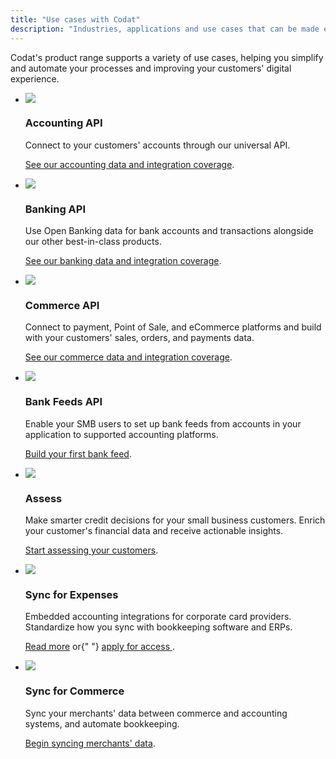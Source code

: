 ```yaml
---
title: "Use cases with Codat"
description: "Industries, applications and use cases that can be made easier with Codat"
---
```


Codat's product range supports a variety of use cases, helping you simplify and automate your processes and improving your customers' digital experience. 

<ul className="card-container">
  <li className="card">
    <div className="header">
      <img
        src="https://www.codat.io/wp-content/uploads/2022/03/accounting-2.png"
        className="mini-icon"
      />
      <h3>Accounting API</h3>
    </div>
    <p>
      Connect to your customers' accounts through our universal API. 
    </p>
    <p>
      <a href="/accounting-api/overview">See our accounting data and integration coverage</a>.
    </p>
  </li>
  <li className="card">
    <div className="header">
      <img
        src="https://www.codat.io/wp-content/uploads/2022/03/Bank-2.png"
        className="mini-icon"
      />
      <h3>Banking API</h3>
    </div>
    <p>
      Use Open Banking data for bank accounts and transactions alongside
      our other best-in-class products.
    </p>
    <p>
      <a href="/banking-api/overview">See our banking data and integration coverage</a>.
    </p>
  </li>
  <li className="card">
    <div className="header">
      <img
        src="https://www.codat.io/wp-content/uploads/2022/03/Storefront-3.png"
        className="mini-icon"
      />
      <h3>Commerce API</h3>
    </div>
    <p>
      Connect to payment, Point of Sale, and eCommerce platforms and build with your customers' sales, orders, and payments data.
    </p>
    <p>
      <a href="/commerce-api/overview">See our commerce data and integration coverage</a>.
    </p>
  </li>
  <li className="card">
    <div className="header">
      <img
        src="https://www.codat.io/wp-content/uploads/2022/04/Frame-3805.png"
        className="mini-icon"
      />
      <h3>Bank Feeds API</h3>
    </div>
    <p>
      Enable your SMB users to set up bank feeds from accounts in your application to supported accounting platforms.
    </p>
    <p>
      <a href="/bank-feeds-api/overview">Build your first bank feed</a>.
    </p>
  </li>
  <li className="card">
    <div className="header">
      <img
        src="https://www.codat.io/wp-content/uploads/2022/04/assess.png"
        className="mini-icon"
      />
      <h3>Assess</h3>
    </div>
    <p>
      Make smarter credit decisions for your small business customers. Enrich your customer's financial data and receive actionable insights.
    </p>
    <p>
      <a href="/assess/get-started">Start assessing your customers</a>.
    </p>
  </li>
  <li className="card">
    <div className="header">
      <img
        src="https://www.codat.io/wp-content/uploads/2022/03/CreditCard.png"
        className="mini-icon"
      />
      <h3>Sync for Expenses</h3>
    </div>
    <p>
      Embedded accounting integrations for corporate card providers. Standardize how you sync with bookkeeping software and ERPs.
    </p>
    <p>
      <a href="/sync-for-expenses/overview">Read more</a> or{" "}
      <a href="mailto:expenses@codat.io?subject=Beta access request - Sync for Expenses API&body=Hi, I would like to request beta access to the Sync for Expenses API. I am looking to build accounting integrations at...">
        apply for access
      </a>
      .
    </p>
  </li>
  <li className="card">
    <div className="header">
      <img
        src="https://static.codat.io/public/icons/docs/sync.png"
        className="mini-icon"
      />
      <h3>Sync for Commerce</h3>
    </div>
    <p>
      Sync your merchants' data between commerce and accounting systems, and automate bookkeeping.
    </p>
    <p>
      <a href="/sfc/overview">Begin syncing merchants' data</a>.
    </p>
  </li>
</ul>
